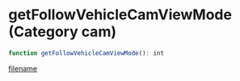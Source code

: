# getFollowVehicleCamViewMode (Category cam)

```js
function getFollowVehicleCamViewMode(): int
```

[filename](getFollowVehicleCamViewMode_m.md ':include')
